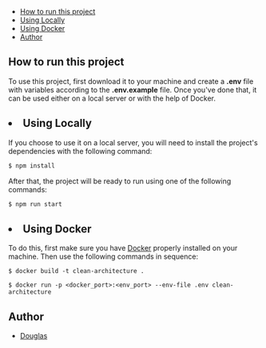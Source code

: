 - [How to run this project](#how-to-run)
- [Using Locally](#using-locally)
- [Using Docker](#using-docker)
- [Author](#author)

<div id='how-to-run'/>

## How to run this project

To use this project, first download it to your machine and create a <b>.env</b> file with variables according to the <b>.env.example</b> file. Once you've done that, it can be used either on a local server or with the help of Docker.

<div id='using-locally'/>

## <li> Using Locally

If you choose to use it on a local server, you will need to install the project's dependencies with the following command:

```bash
$ npm install
```

After that, the project will be ready to run using one of the following commands:

```bash
$ npm run start
```

<div id='using-docker'/>

## <li> Using Docker

To do this, first make sure you have [Docker](https://www.docker.com) properly installed on your machine. Then use the following commands in sequence:

```shell
$ docker build -t clean-architecture .

$ docker run -p <docker_port>:<env_port> --env-file .env clean-architecture
```

<div id='author'/>

## Author

- <a href="https://github.com/DouglasVolcato"> Douglas <a/>
